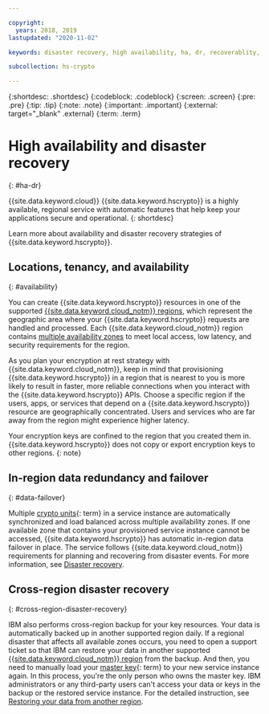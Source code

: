 ```yaml
---

copyright:
  years: 2018, 2019
lastupdated: "2020-11-02"

keywords: disaster recovery, high availability, ha, dr, recoverablity, availability, failover

subcollection: hs-crypto

---
```


{:shortdesc: .shortdesc}
{:codeblock: .codeblock}
{:screen: .screen}
{:pre: .pre}
{:tip: .tip}
{:note: .note}
{:important: .important}
{:external: target="_blank" .external}
{:term: .term}

# High availability and disaster recovery
{: #ha-dr}

{{site.data.keyword.cloud}} {{site.data.keyword.hscrypto}} is a highly available, regional service with automatic features that help keep your applications secure and operational.
{: shortdesc}

Learn more about availability and disaster recovery strategies of {{site.data.keyword.hscrypto}}.

## Locations, tenancy, and availability
{: #availability}

You can create {{site.data.keyword.hscrypto}} resources in one of the supported [{{site.data.keyword.cloud_notm}} regions](/docs/hs-crypto?topic=hs-crypto-regions), which represent the geographic area where your {{site.data.keyword.hscrypto}} requests are handled and processed. Each {{site.data.keyword.cloud_notm}} region contains [multiple availability zones](https://www.ibm.com/cloud/data-centers/) to meet local access, low latency, and security requirements for the region.

As you plan your encryption at rest strategy with {{site.data.keyword.cloud_notm}}, keep in mind that provisioning {{site.data.keyword.hscrypto}} in a region that is nearest to you is more likely to result in faster, more reliable connections when you interact with the {{site.data.keyword.hscrypto}} APIs. Choose a specific region if the users, apps, or services that depend on a {{site.data.keyword.hscrypto}} resource are geographically concentrated. Users and services who are far away from the region might experience higher latency.

Your encryption keys are confined to the region that you created them in. {{site.data.keyword.hscrypto}} does not copy or export encryption keys to other regions.
{: note}

## In-region data redundancy and failover
{: #data-failover}

Multiple [crypto units](#x9860404){: term} in a service instance are automatically synchronized and load balanced across multiple availability zones. If one available zone that contains your provisioned service instance cannot be accessed, {{site.data.keyword.hscrypto}} has automatic in-region data failover in place. The service follows {{site.data.keyword.cloud_notm}} requirements for planning and recovering from disaster events. For more information, see [Disaster recovery](/docs/overview?topic=overview-zero-downtime#disaster-recovery).

## Cross-region disaster recovery
{: #cross-region-disaster-recovery}

IBM also performs cross-region backup for your key resources. Your data is automatically backed up in another supported region daily. If a regional disaster that affects all available zones occurs, you need to open a support ticket so that IBM can restore your data in another supported [{{site.data.keyword.cloud_notm}} region](/docs/hs-crypto?topic=hs-crypto-regions) from the backup. And then, you need to manually load your [master key](#x2908413){: term} to your new service instance again. In this process, you're the only person who owns the master key. IBM administrators or any third-party users can't access your data or keys in the backup or the restored service instance. For the detailed instruction, see [Restoring your data from another region](/docs/hs-crypto?topic=hs-crypto-restore-data).
